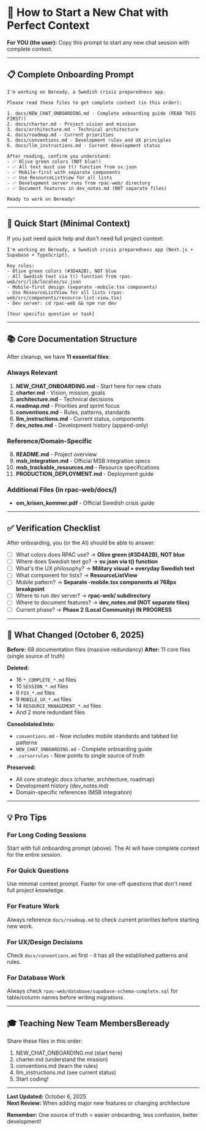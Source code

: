 # 🎯 How to Start a New Chat with Perfect Context

**For YOU (the user):** Copy this prompt to start any new chat session with complete context.

---

## 📋 Complete Onboarding Prompt

```
I'm working on Beready, a Swedish crisis preparedness app.

Please read these files to get complete context (in this order):

1. docs/NEW_CHAT_ONBOARDING.md - Complete onboarding guide (READ THIS FIRST!)
2. docs/charter.md - Project vision and mission
3. docs/architecture.md - Technical architecture
4. docs/roadmap.md - Current priorities
5. docs/conventions.md - Development rules and UX principles
6. docs/llm_instructions.md - Current development status

After reading, confirm you understand:
- ✅ Olive green colors (NOT blue!)
- ✅ All text must use t() function from sv.json
- ✅ Mobile-first with separate components
- ✅ Use ResourceListView for all lists
- ✅ Development server runs from rpac-web/ directory
- ✅ Document features in dev_notes.md (NOT separate files)

Ready to work on Beready!
```

---

## 🚀 Quick Start (Minimal Context)

If you just need quick help and don't need full project context:

```
I'm working on Beready, a Swedish crisis preparedness app (Next.js + Supabase + TypeScript).

Key rules:
- Olive green colors (#3D4A2B), NOT blue
- All Swedish text via t() function from rpac-web/src/lib/locales/sv.json
- Mobile-first design (separate -mobile.tsx components)
- Use ResourceListView for all lists (rpac-web/src/components/resource-list-view.tsx)
- Dev server: cd rpac-web && npm run dev

[Your specific question or task]
```

---

## 📚 Core Documentation Structure

After cleanup, we have **11 essential files**:

### Always Relevant
1. **NEW_CHAT_ONBOARDING.md** - Start here for new chats
2. **charter.md** - Vision, mission, goals
3. **architecture.md** - Technical decisions
4. **roadmap.md** - Priorities and sprint focus
5. **conventions.md** - Rules, patterns, standards
6. **llm_instructions.md** - Current status, components
7. **dev_notes.md** - Development history (append-only)

### Reference/Domain-Specific
8. **README.md** - Project overview
9. **msb_integration.md** - Official MSB integration specs
10. **msb_trackable_resources.md** - Resource specifications
11. **PRODUCTION_DEPLOYMENT.md** - Deployment guide

### Additional Files (in rpac-web/docs/)
- **om_krisen_kommer.pdf** - Official Swedish crisis guide

---

## ✅ Verification Checklist

After onboarding, you (or the AI) should be able to answer:

- [ ] What colors does RPAC use? → **Olive green (#3D4A2B), NOT blue**
- [ ] Where does Swedish text go? → **sv.json via t() function**
- [ ] What's the UX philosophy? → **Military visual + everyday Swedish text**
- [ ] What component for lists? → **ResourceListView**
- [ ] Mobile pattern? → **Separate -mobile.tsx components at 768px breakpoint**
- [ ] Where to run dev server? → **rpac-web/ subdirectory**
- [ ] Where to document features? → **dev_notes.md (NOT separate files)**
- [ ] Current phase? → **Phase 2 (Local Community) IN PROGRESS**

---

## 🔄 What Changed (October 6, 2025)

**Before:** 68 documentation files (massive redundancy)
**After:** 11 core files (single source of truth)

**Deleted:**
- 16 `*_COMPLETE_*.md` files
- 10 `SESSION_*.md` files  
- 6 `FIX_*.md` files
- 9 `MOBILE_UX_*.md` files
- 14 `RESOURCE_MANAGEMENT_*.md` files
- And 2 more redundant files

**Consolidated Into:**
- `conventions.md` - Now includes mobile standards and tabbed list patterns
- `NEW_CHAT_ONBOARDING.md` - Complete onboarding guide
- `.cursorrules` - Now points to single source of truth

**Preserved:**
- All core strategic docs (charter, architecture, roadmap)
- Development history (dev_notes.md)
- Domain-specific references (MSB integration)

---

## 💡 Pro Tips

### For Long Coding Sessions
Start with full onboarding prompt (above). The AI will have complete context for the entire session.

### For Quick Questions
Use minimal context prompt. Faster for one-off questions that don't need full project knowledge.

### For Feature Work
Always reference `docs/roadmap.md` to check current priorities before starting new work.

### For UX/Design Decisions
Check `docs/conventions.md` first - it has all the established patterns and rules.

### For Database Work
Always check `rpac-web/database/supabase-schema-complete.sql` for table/column names before writing migrations.

---

## 🎓 Teaching New Team MembersBeready

Share these files in this order:
1. NEW_CHAT_ONBOARDING.md (start here)
2. charter.md (understand the mission)
3. conventions.md (learn the rules)
4. llm_instructions.md (see current status)
5. Start coding!

---

**Last Updated:** October 6, 2025  
**Next Review:** When adding major new features or changing architecture

**Remember:** One source of truth = easier onboarding, less confusion, better development!

